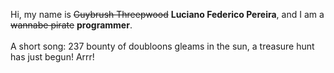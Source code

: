 Hi, my name is ~~Guybrush Threepwood~~ **Luciano Federico Pereira**, and I am a ~~wannabe pirate~~ **programmer**.<br><br>A short song: 237 bounty of doubloons gleams in the sun, a treasure hunt has just begun! Arrr!
